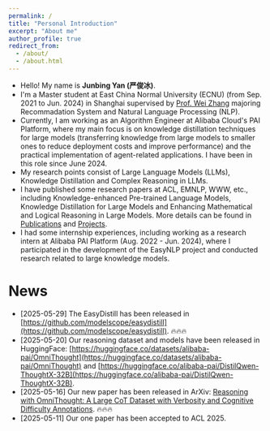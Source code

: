 ```yaml
---
permalink: /
title: "Personal Introduction"
excerpt: "About me"
author_profile: true
redirect_from: 
  - /about/
  - /about.html
---
```


- Hello! My name is **Junbing Yan (严俊冰)**.
- I'm a Master student at East China Normal University (ECNU) (from Sep. 2021 to Jun. 2024) in Shanghai supervised by [Prof. Wei Zhang](https://weizhangltt.github.io/) majoring Recommadation System and Natural Language Processing (NLP).
- Currently, I am working as an Algorithm Engineer at Alibaba Cloud's PAI Platform, where my main focus is on knowledge distillation techniques for large models (transferring knowledge from large models to smaller ones to reduce deployment costs and improve performance) and the practical implementation of agent-related applications. I have been in this role since June 2024.
- My research points consist of Large Language Models (LLMs), Knowledge Distillation and Complex Reasoning in LLMs.
- I have published some research papers at ACL, EMNLP, WWW, etc., including Knowledge-enhanced Pre-trained Language Models, Knowledge Distillation for Large Models and Enhancing Mathematical and Logical Reasoning in Large Models. More details can be found in [Publications](https://andrewyan123.github.io/publications/) and [Projects](https://andrewyan123.github.io/projects/).
- I had some internship experiences, including working as a research intern at Alibaba PAI Platform (Aug. 2022 - Jun. 2024), where I participated in the development of the EasyNLP project and conducted research related to large knowledge models.

News
======

* [2025-05-29] The EasyDistill has been released in [https://github.com/modelscope/easydistill](https://github.com/modelscope/easydistill). 🔥🔥🔥
* [2025-05-20] Our reasoning dataset and models have been released in HuggingFace: [https://huggingface.co/datasets/alibaba-pai/OmniThought](https://huggingface.co/datasets/alibaba-pai/OmniThought) and [https://huggingface.co/alibaba-pai/DistilQwen-ThoughtX-32B](https://huggingface.co/alibaba-pai/DistilQwen-ThoughtX-32B).
* [2025-05-16] Our new paper has been released in ArXiv: [Reasoning with OmniThought: A Large CoT Dataset with Verbosity and Cognitive Difficulty Annotations](https://arxiv.org/abs/2505.10937). 🔥🔥🔥
* [2025-05-11] Our one paper has been accepted to ACL 2025.